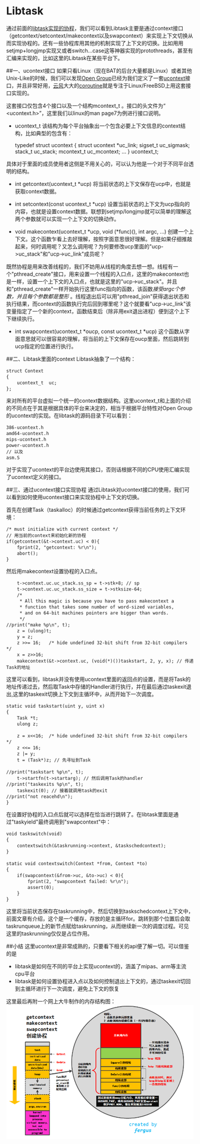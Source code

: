 # Libtask

通过前面的[libtask实现的协程]()，我们可以看到Libtask主要是通过context接口（getcontext/setcontext/makecontext以及swapcontext）来实现上下文切换从而实现协程的。还有一些协程库用其他的机制实现了上下文的切换。比如用用setjmp+longjmp实现又或者switch...case这等神器实现的protothreads，甚至有汇编来实现的，比如这里的Libtask在某些平台下。


##一、ucontext接口
如果只看Linux（现在BAT的后台大量都是Linux）或者其他Unix-Like的时候，我们可以发现[Open Group](http://www.opengroup.org/)已经为我们定义了一套[ucontext](http://pubs.opengroup.org/onlinepubs/7990989799/xsh/ucontext.h.html)接口，并且非常好用，[云风](http://blog.codingnow.com/)大大的[coroutine](https://github.com/cloudwu/coroutine/)就是专注于Linux/FreeBSD上用这套接口实现的。

这套接口仅包含4个接口以及一个结构mcontext_t 。接口的头文件为“ <ucontext.h>”，这里我们以linux的man page7为例进行接口说明。

* ucontext_t 
该结构为每个平台抽象出一个包含必要上下文信息的context结构，比如典型的包含有：

    typedef struct ucontext {
       struct ucontext *uc_link;
       sigset_t         uc_sigmask;
       stack_t          uc_stack;
       mcontext_t       uc_mcontext;
       ...
    } ucontext_t;
    
具体对于里面的成员使用者这侧是不用关心的，可以认为他是一个对于不同平台透明的结构。

* int getcontext(ucontext_t *ucp)
将当前状态的上下文保存在ucp中，也就是获取context数据。

* int setcontext(const ucontext_t *ucp)
设置当前状态的上下文为ucp指向的内容，也就是设置context数据。联想到setjmp/longjmp就可以简单的理解这两个参数就可以实现一个上下文的切换动作。

* void makecontext(ucontext_t *ucp, void (*func)(), int argc, ...)
创建一个上下文。这个函数乍看上去好理解，按照字面意思很好理解。但是如果仔细推敲起来，何时调用呢？又怎么调用呢？为何要修改ucp里面的"ucp->uc_stack"和"ucp->uc_link"成员呢？

既然协程是用来改善线程的，我们不妨用从线程的角度去想一想。线程有一个"pthread_create"接口，用来设置一个线程的入口点，这里的makecontext也是一样，设置一个上下文的入口点，也就是这里的"ucp->uc_stack"。并且和"pthread_create"一样开始执行这里func指向的函数，该函数*接受argc个参数，并且每个参数都是整形* 。线程退出后可以用"pthread_join"获得退出状态和执行结果，而context的函数执行完后回到哪里呢？这个就要看"ucp->uc_link"该变量指定了一个新的context，函数结束后（除非用exit退出进程）便到这个上下下继续执行。

* int swapcontext(ucontext_t *oucp, const ucontext_t *ucp)
这个函数从字面意思就可以很容易的理解，将当前的上下文保存在oucp里面，然后跳转到ucp指定的位置进行执行。


##二、Libtask里面的context
Libtask抽象了一个结构：

    struct Context 
    {
    	ucontext_t	uc;
    };
    
来对所有的平台虚拟一个统一的context数据结构。这里ucontext_t和上面的介绍的不同点在于其是根据具体的平台来决定的，相当于根据平台特性对Open Group的ucontext的实现。在libtask的源码目录下可以看到：

    386-ucontext.h
    amd64-ucontext.h
    mips-ucontext.h
    power-ucontext.h
    // 以及
    asm.S
    
对于实现了ucontext的平台边使用其接口，否则话根据不同的CPU使用汇编实现了ucontext定义的接口。

##三、通过ucontext接口实现协程
通过Libtask对ucontext接口的使用，我们可以看到如何使用ucontext接口来实现协程中上下文的切换。

首先在创建Task（taskalloc）的时候通过getcontext获得当前任务的上下文环境：

	/* must initialize with current context */
	// 用当前的context来初始化新的协程
	if(getcontext(&t->context.uc) < 0){
		fprint(2, "getcontext: %r\n");
		abort();
	}
	
然后用makecontext设置协程的入口点。

    	t->context.uc.uc_stack.ss_sp = t->stk+8; // sp
    	t->context.uc.uc_stack.ss_size = t->stksize-64;
    	/*
    	 * All this magic is because you have to pass makecontext a
    	 * function that takes some number of word-sized variables,
    	 * and on 64-bit machines pointers are bigger than words.
    	 */
    //print("make %p\n", t);
    	z = (ulong)t;
    	y = z;
    	z >>= 16;	/* hide undefined 32-bit shift from 32-bit compilers */
    	x = z>>16;
    	makecontext(&t->context.uc, (void(*)())taskstart, 2, y, x); // 传递Task的地址
    	
这里可以看到，libtask并没有使用ucontext里面的返回点的设置，而是将Task的地址传递过去，然后取Task中存储的Handler进行执行，并在最后通过taskexit退出,这里的taskexit切换上下文到主循环中，从而开始下一次调度。

    static void taskstart(uint y, uint x)
    {
    	Task *t;
    	ulong z;
    
    	z = x<<16;	/* hide undefined 32-bit shift from 32-bit compilers */
    	z <<= 16;
    	z |= y;
    	t = (Task*)z; // 先寻址到Task
    
    //print("taskstart %p\n", t);
    	t->startfn(t->startarg); // 然后调用Task的handler
    //print("taskexits %p\n", t);
    	taskexit(0); // 接着就调用task的exit
    //print("not reacehd\n");
    }
    

在设置好协程的入口点后就可以选择在恰当进行跳转了。在libtask里面是通过"taskyield"最终调用到"swapcontext"中：

    void taskswitch(void)
    {
    	contextswitch(&taskrunning->context, &taskschedcontext);
    }
    
    static void contextswitch(Context *from, Context *to)
    {
    	if(swapcontext(&from->uc, &to->uc) < 0){
    		fprint(2, "swapcontext failed: %r\n");
    		assert(0);
    	}
    }
    
这里将当前状态保存在taskrunning中，然后切换到taskschedcontext上下文中，前面文章有介绍，这个是一个缓存，存放的是主循环for。跳转到那个位置后会取taskrunqueue上的新节点赋给taskrunning，从而继续新一次的调度过程。可见这里的taskrunning仅仅是占位作用。

##小结
这里ucontext是非常成熟的，只要看下相关的api便了解一切。可以借鉴的是
* libtask是如何在不同的平台上实现ucontext的，涵盖了mipas、arm等主流cpu平台
* libtask是如何设置协程进入点以及如何控制退出上下文的，通过taskexit切回到主循环进行下一次调度，避免上下文的恢复

这里最后再附一个网上大牛制作的内存结构图：
![内存结构图](./memory_struct.png)